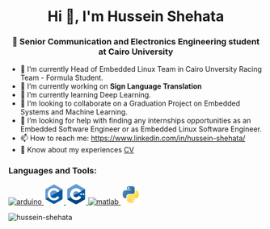 <h1 align="center">Hi 👋, I'm Hussein Shehata</h1>
<h3 align="center"> 🔭 Senior Communication and Electronics Engineering student at Cairo University</h3>

- 🚗 I’m currently Head of Embedded Linux Team in Cairo Unversity Racing Team - Formula Student. 
- 🔭 I’m currently working on **Sign Language Translation**
- 🌱 I’m currently learning Deep Learning.
- 👯 I’m looking to collaborate on a Graduation Project on Embedded Systems and Machine Learning.
- 🤔 I’m looking for help with finding any internships opportunities as an Embedded Software Engineer or as Embedded Linux Software Engineer.
- 📫 How to reach me: https://www.linkedin.com/in/hussein-shehata/
- 📄 Know about my experiences [CV](https://drive.google.com/file/d/1Y20C8RsrJW87iZjTeSuGS-4HV6KAwRnO/view?usp=sharing)


<h3 align="left">Languages and Tools:</h3>
<p align="left"> <a href="https://www.arduino.cc/" target="_blank" rel="noreferrer"> <img src="https://cdn.worldvectorlogo.com/logos/arduino-1.svg" alt="arduino" width="40" height="40"/> </a> <a href="https://www.cprogramming.com/" target="_blank" rel="noreferrer"> <img src="https://raw.githubusercontent.com/devicons/devicon/master/icons/c/c-original.svg" alt="c" width="40" height="40"/> </a> <a href="https://www.w3schools.com/cpp/" target="_blank" rel="noreferrer"> <img src="https://raw.githubusercontent.com/devicons/devicon/master/icons/cplusplus/cplusplus-original.svg" alt="cplusplus" width="40" height="40"/> </a> <a href="https://www.mathworks.com/" target="_blank" rel="noreferrer"> <img src="https://upload.wikimedia.org/wikipedia/commons/2/21/Matlab_Logo.png" alt="matlab" width="40" height="40"/> </a> <a href="https://www.python.org" target="_blank" rel="noreferrer"> <img src="https://raw.githubusercontent.com/devicons/devicon/master/icons/python/python-original.svg" alt="python" width="40" height="40"/>

<p><img align="left" src="https://github-readme-stats.vercel.app/api/top-langs?username=hussein-shehata&show_icons=true&locale=en&layout=compact" alt="hussein-shehata" /></p>
